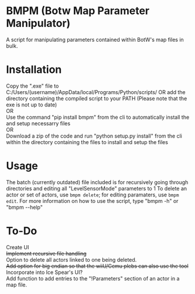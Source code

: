 # BMPM (Botw Map Parameter Manipulator)
 A script for manipulating parameters contained within BotW's map files in bulk.

# Installation
 Copy the ".exe" file to C:/Users/(username)/AppData/local/Programs/Python/scripts/ OR add the directory containing the compiled script to your PATH (Please note that the exe is not up to date)
 <br>
 OR
 <br>
 Use the command "pip install bmpm" from the cli to automatically install the and setup necessarry files
 <br>
 OR
 <br>
 Download a zip of the code and run "python setup.py install" from the cli within the directory containing the files to install and setup the files

# Usage
 The batch (currently outdated) file included is for recursively going through directories and editing all "LevelSensorMode" parameters to 1
 To delete an actor or set of actors, use `bmpm delete`; for editing paramaters, use `bmpm edit`.
 For more information on how to use the script, type "bmpm -h" or "bmpm --help"

# To-Do
 Create UI
 <br>
 ~~Implement recursive file handling~~
 <br>
 Option to delete all actors linked to one being deleted.
 <br>
 ~~Add option for big endian so that the wiiU/Cemu plebs can also use the tool~~
 <br>
 Incorporate into Ice Spear's UI?
 <br>
 Add function to add entries to the "!Parameters" section of an actor in a map file.